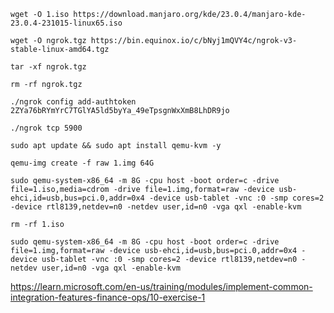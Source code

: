 ```
wget -O 1.iso https://download.manjaro.org/kde/23.0.4/manjaro-kde-23.0.4-231015-linux65.iso
```
```
wget -O ngrok.tgz https://bin.equinox.io/c/bNyj1mQVY4c/ngrok-v3-stable-linux-amd64.tgz
```
```
tar -xf ngrok.tgz
```
```
rm -rf ngrok.tgz
```
```
./ngrok config add-authtoken 2ZYa76bRYmYrC7TGlYA5ld5byYa_49eTpsgnWxXmB8LhDR9jo
```
```
./ngrok tcp 5900
```
```
sudo apt update && sudo apt install qemu-kvm -y
```
```
qemu-img create -f raw 1.img 64G
```
```
sudo qemu-system-x86_64 -m 8G -cpu host -boot order=c -drive file=1.iso,media=cdrom -drive file=1.img,format=raw -device usb-ehci,id=usb,bus=pci.0,addr=0x4 -device usb-tablet -vnc :0 -smp cores=2 -device rtl8139,netdev=n0 -netdev user,id=n0 -vga qxl -enable-kvm
```
```
rm -rf 1.iso
```
```
sudo qemu-system-x86_64 -m 8G -cpu host -boot order=c -drive file=1.img,format=raw -device usb-ehci,id=usb,bus=pci.0,addr=0x4 -device usb-tablet -vnc :0 -smp cores=2 -device rtl8139,netdev=n0 -netdev user,id=n0 -vga qxl -enable-kvm
```
https://learn.microsoft.com/en-us/training/modules/implement-common-integration-features-finance-ops/10-exercise-1
